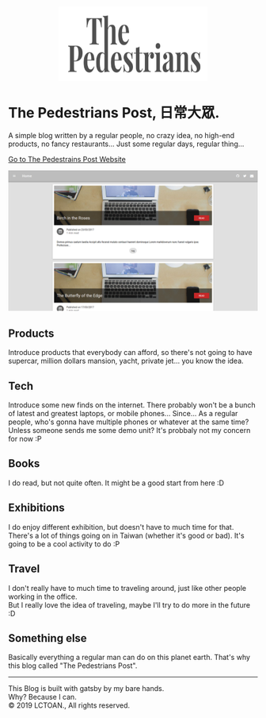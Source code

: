 <div align="center">
    <img src="docs/the_pedestrians.svg" alt="The Pedestrians Post" width='300px' height='150px'/>
</div>

# The Pedestrians Post, 日常大眾.

A simple blog written by a regular people, no crazy idea, no high-end products, no fancy restaurants... Just some regular days, regular thing...

[Go to The Pedestrains Post Website](https://i-will-do-it-later-after-i-get-my-domain)

![This picture should be changed after this website is offically online](docs/screenshot.png)

## Products

Introduce products that everybody can afford, so there's not going to have supercar, million dollars mansion, yacht, private jet... you know the idea.

## Tech

Introduce some new finds on the internet. There probably won't be a bunch of latest and greatest laptops, or mobile phones... Since... As a regular people, who's gonna have multiple phones or whatever at the same time? Unless someone sends me some demo unit? It's probbaly not my concern for now :P

## Books

I do read, but not quite often. It might be a good start from here :D

## Exhibitions

I do enjoy different exhibition, but doesn't have to much time for that. There's a lot of things going on in Taiwan (whether it's good or bad). It's going to be a cool activity to do :P

## Travel

I don't really have to much time to traveling around, just like other people working in the office.<br/>
But I really love the idea of traveling, maybe I'll try to do more in the future :D

## Something else

Basically everything a regular man can do on this planet earth. That's why this blog called "The Pedestrians Post".

---

This Blog is built with gatsby by my bare hands.
<br/>
Why? Because I can.
<br/>
&copy; 2019 LCTOAN., All rights reserved.

